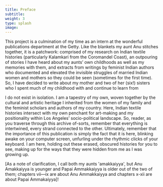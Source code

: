 ```yaml
---
title: Preface
subtitle:
weight: 3
type: splash
image:
---
```


This project is a culmination of my time as an intern at the wonderful publications department at the Getty. Like the blankets my aunt Anu stitches together, it is a patchwork: comprised of my research on Indian textile histories (particularly Kalamkari from the Coromandel Coast), an outpouring of stories I have heard about my aunts’ own childhoods as well as my memories with them, and extracts from writings by feminist Indian authors who documented and elevated the invisible struggles of married Indian women and mothers so they could be seen (sometimes for the first time). So, I have decided to write about my mother and two of her (six!) sisters who I spent much of my childhood with and continue to learn from

I do not exist in isolation. I am a tapestry of my own, woven together by the cultural and artistic heritage I inherited from the women of my family and the feminist scholars and authors of my country. Here, Indian textile histories intersect with my own penchant for art-making and my positionality within Los Angeles’ socio-political landscape. So, reader, as you traverse through this archive of-sorts, remember that everything is intertwined, every strand connected to the other. Ultimately, remember that the importance of this publication is simply the fact that it is here, blinking awake on your computer screen, unfurling under the rhythmic clicks of your keyboard. I am here, holding out these erased, obscured histories for you to see, making up for the ways that they were hidden from me as I was growing up.  

[As a note of clarification, I call both my aunts 'amakkaiyya', but Anu Amakkaiyya is younger and Papai Ammakkaiyya is older out of the two of them; chapters vii—ix are about Anu Ammakkaiyya and chapters x-xii are about Papai Ammakaiyya]!
